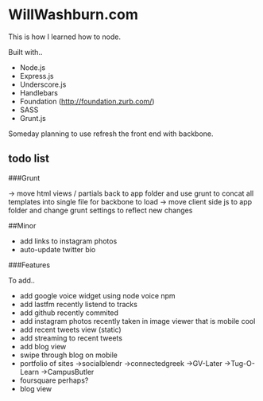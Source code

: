 WillWashburn.com
===========
This is how I learned how to node. 

Built with..
* Node.js
* Express.js
* Underscore.js
* Handlebars
* Foundation (http://foundation.zurb.com/)
* SASS
* Grunt.js

Someday planning to use refresh the front end with backbone.

todo list
---------
###Grunt

->	move html views / partials back to app folder and use grunt to concat all templates into single file for backbone to load
->	move client side js to app folder and change grunt settings to reflect new changes

##Minor 

* add links to instagram photos
* auto-update twitter bio


###Features

To add..
*	add google voice widget using node voice npm
*	add lastfm recently listend to tracks
*	add github recently commited
*	add instagram photos recently taken in image viewer that is mobile cool
*	add recent tweets view (static)
*	add streaming to recent tweets
*	add blog view
*	swipe through blog on mobile
* 	portfolio of sites
	->socialblendr
	->connectedgreek
	->GV-Later
	->Tug-O-Learn
	->CampusButler
* foursquare perhaps?
* blog view

